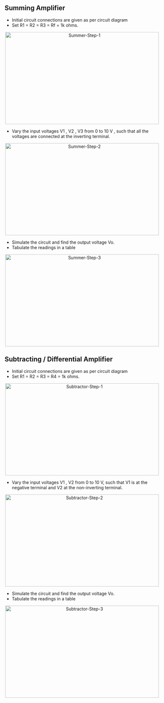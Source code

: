 ## Summing Amplifier

 - Initial circuit connections are given as per circuit diagram
 - Set R1 = R2 = R3 = Rf = 1k ohms.

<p align="center">
<img width="500" height="300" alt="Summer-Step-1" title="Summer-Step-1" src="https://firebasestorage.googleapis.com/v0/b/vlab-29a0a.appspot.com/o/vlab1%2Fsummer_step1.png?alt=media&token=4e365076-9ad6-4e75-955b-f7289928a2ab">
</p>

 - Vary the input voltages V1 , V2 , V3 from 0 to 10 V , such that all the voltages are connected at the inverting terminal.

<p align="center">
<img width="500" height="300" alt="Summer-Step-2" title="Summer-Step-2" src="https://firebasestorage.googleapis.com/v0/b/vlab-29a0a.appspot.com/o/vlab1%2Fsummer_step2.png?alt=media&token=112f85fb-81d5-40aa-95f0-9574042197b4">
</p>

 - Simulate the circuit and find the output voltage Vo.
 - Tabulate the readings in a table

<p align="center">
<img width="500" height="300" alt="Summer-Step-3" title="Summer-Step-3" src="https://firebasestorage.googleapis.com/v0/b/vlab-29a0a.appspot.com/o/vlab1%2Fsummer_step3.png?alt=media&token=a1c71afb-b2ae-485d-bfc9-31e7cb22e862">
</p>

## Subtracting / Differential Amplifier

 - Initial circuit connections are given as per circuit diagram
 - Set R1 = R2 = R3 = R4 = 1k ohms.

<p align="center">
<img width="500" height="300" alt="Subtractor-Step-1" title="Subtractor Step 1" src="https://firebasestorage.googleapis.com/v0/b/vlab-29a0a.appspot.com/o/vlab1%2Fsubtractor_step1.png?alt=media&token=e0bc1057-beac-46f3-9036-5ae8c90f5503">
</p>

 - Vary the input voltages V1 , V2  from 0 to 10 V, such that V1 is at the negative terminal and V2 at the non-inverting terminal.

<p align="center">
<img width="500" height="300" alt="Subtractor-Step-2" title="Subtractor Step 2" src="https://firebasestorage.googleapis.com/v0/b/vlab-29a0a.appspot.com/o/vlab1%2Fsubtractor_step2.png?alt=media&token=560b84f2-e8ef-445a-b2b1-f0558b727e92">
</p>

 - Simulate the circuit and find the output voltage Vo.
 - Tabulate the readings in a table

<p align="center">
<img width="500" height="300" alt="Subtractor-Step-3" title="Subtractor Step 3" src="https://firebasestorage.googleapis.com/v0/b/vlab-29a0a.appspot.com/o/vlab1%2Fsubtractor_step3.png?alt=media&token=828420b6-55b3-4756-9a0d-96afc21f055e">
</p>
